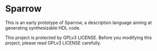 # Sparrow

This is an early prototype of Sparrow, a description language aiming at generating synthesizable HDL code.

This project is protected by GPLv3 LICENSE. Before you modifying this project, please read GPLv3 LICENSE carefully.

